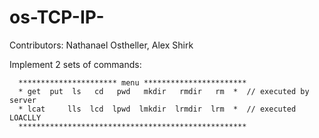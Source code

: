 # os-TCP-IP-

Contributors:
  Nathanael Ostheller,
  Alex Shirk
 
 Implement 2 sets of commands:

      ********************** menu ***********************
      * get  put  ls   cd   pwd   mkdir   rmdir   rm  *  // executed by server
      * lcat     lls  lcd  lpwd  lmkdir  lrmdir  lrm  *  // executed LOACLLY
      ***************************************************